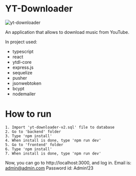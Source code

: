 # YT-Downloader

![yt-downloader](https://user-images.githubusercontent.com/57078565/141660604-9fb41a17-7448-4f29-927c-5c292466dc19.jpg)

An application that allows to download music from YouTube.

In project used:
- typescript
- react
- ytdl-core
- express.js
- sequelize
- pusher
- jsonwebtoken
- bcypt
- nodemailer
# How to run
```
1. Import 'yt-downloader-v2.sql' file to database
2. Go to 'backend' folder
3. Type 'npm install'
4. When install is done, type 'npm run dev'
5. Go to 'frontend' folder
6. Type 'npm install'
7. When install is done, type 'npm run dev'
```

Now, you can go to http://localhost:3000, and log in. 
Email is: admin@admin.com
Password id: Admin!23